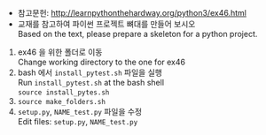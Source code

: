 * 참고문헌: http://learnpythonthehardway.org/python3/ex46.html
* 교재를 참고하여 파이썬 프로젝트 뼈대를 만들어 보시오<br>Based on the text, please prepare a skeleton for a python project.

1. ex46 을 위한 폴더로 이동<br>Change working directory to the one for ex46
1. bash 에서 `install_pytest.sh` 파일을 실행<br>Run `install_pytest.sh` at the bash shell<br>`source install_pytes.sh`
1. `source make_folders.sh`
1. `setup.py`, `NAME_test.py` 파일을 수정<br>Edit files: `setup.py`, `NAME_test.py`

